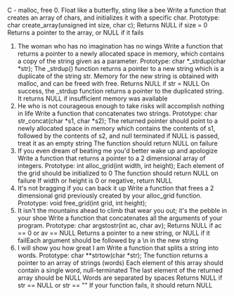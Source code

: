 C - malloc, free
0. Float like a butterfly, sting like a bee
Write a function that creates an array of chars, and initializes it with a specific char.
Prototype: char create_array(unsigned int size, char c);
Returns NULL if size = 0
Returns a pointer to the array, or NULL if it fails
1. The woman who has no imagination has no wings
Write a function that returns a pointer to a newly allocated space in memory, which contains a copy of the string given as a parameter.
Prototype: char *_strdup(char *str);
The _strdup() function returns a pointer to a new string which is a duplicate of the string str. Memory for the new string is obtained with malloc, and can be freed with free.
Returns NULL if str = NULL
On success, the _strdup function returns a pointer to the duplicated string.
It returns NULL if insufficient memory was available
2. He who is not courageous enough to take risks will accomplish nothing in life
Write a function that concatenates two strings.
Prototype: char str_concat(char *s1, char *s2);
The returned pointer should point to a newly allocated space in memory which contains the contents of s1, followed by the contents of s2, and null terminated if NULL is passed, treat it as an empty string
The function should return NULL on failure
3. If you even dream of beating me you'd better wake up and apologize
Write a function that returns a pointer to a 2 dimensional array of integers.
Prototype: int alloc_grid(int width, int height);
Each element of the grid should be initialized to 0
The function should return NULL on failure
If width or height is 0 or negative, return NULL
4. It's not bragging if you can back it up
Write a function that frees a 2 dimensional grid previously created by your alloc_grid function.
Prototype: void free_grid(int grid, int height);
5. It isn't the mountains ahead to climb that wear you out; it's the pebble in your shoe
Write a function that concatenates all the arguments of your program.
Prototype: char argstostr(int ac, char av);
Returns NULL if ac == 0 or av == NULL
Returns a pointer to a new string, or NULL if it failEach argument should be followed by a \n in the new string
6. I will show you how great I am
Write a function that splits a string into words.
Prototype: char **strtow(char *str);
The function returns a pointer to an array of strings (words)
Each element of this array should contain a single word, null-terminated
The last element of the returned array should be NULL Words are separated by spaces
Returns NULL if str == NULL or str == ""
If your function fails, it should return NULL
